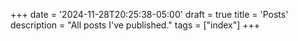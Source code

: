 +++
date = '2024-11-28T20:25:38-05:00'
draft = true
title = 'Posts'
description = "All posts I've published."
tags = ["index"]
+++

